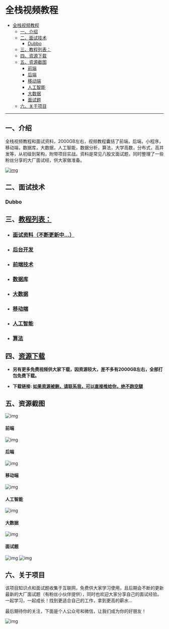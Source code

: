 # 全栈视频教程

- [全栈视频教程](#全栈视频教程)
  - [一、介绍](#一介绍)
  - [二、面试技术](#二面试技术)
    - [Dubbo](#dubbo)
  - [三、教程列表：](#三教程列表)
  - [四、资源下载](#四资源下载)
  - [五、资源截图](#五资源截图)
      - [前端](#前端)
      - [后端](#后端)
      - [移动端](#移动端)
      - [人工智能](#人工智能)
      - [大数据](#大数据)
      - [面试题](#面试题)
  - [六、关于项目](#六关于项目)

---


## 一、介绍

全栈视频教程和面试资料，2000GB左右，视频教程囊括了前端，后端，小程序，移动端，数据库，大数据，人工智能，数据分析，算法，大学高数，分布式，高并发等，从初级到架构，附带项目实战。资料是常见八股文面试题，同时整理了一些粉丝分享的大厂面试经，供大家做准备。

[![img](docs/img/Release_Preview_image_1280x600_IntelliJIDEA-2x.jpg)](http://www.idejihuo.com)


## 二、面试技术

### Dubbo



## 三、[教程列表：]()

- ### [面试资料（不断更新中...）]()
- ### [后台开发]()
- ### [前端技术]()
- ### [数据库]()
- ### [大数据]()
- ### [移动端]()
- ### [人工智能]()
- ### [算法]()


## 四、[资源下载]()

- **另有更多免费视频供大家下载，因资源较大，差不多有2000GB左右，全部打包免费下载。**

- **下载链接: [如果资源被删，请联系我，可以直接推给你，绝不跑空腿](https://gitee.com/itmatu/zhongmayisheng/blob/master/video/index.md)**


## 五、资源截图
![img](/video/img/101.jpg)

#### 前端
![img](/video/img/102.jpg)

#### 后端
![img](/video/img/103.jpg)

#### 移动端
![img](/video/img/104.jpg)

#### 人工智能
![img](/video/img/105.jpg)

#### 大数据
![img](/video/img/106.jpg)

#### 面试题
![img](/video/img/107.jpg)
![img](/video/img/108.jpg)


## 六、关于项目

该项目知识点和面试题收集于互联网，免费供大家学习使用，且后期会不断的更新最新的大厂面试题（有粉丝小伙伴提供），同时也欢迎大家分享自己的面试经验。一起学习，一起成长！找到更适合自己的工作，拿到更高的薪水...

最后期待你的关注，下面是个人公众号和微信，让我们成为你的好朋友！

![img](/video/img/zhongmayisheng.png)